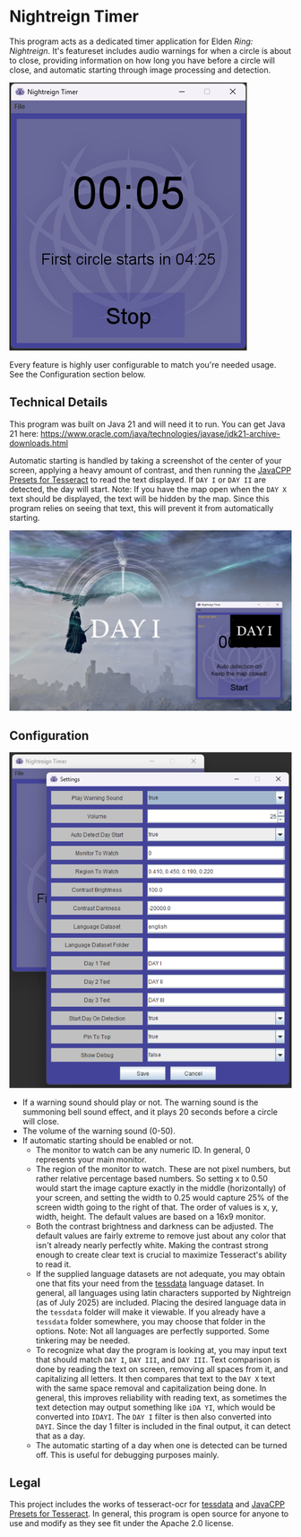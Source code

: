 # Nightreign Timer

This program acts as a dedicated timer application for Elden _Ring: Nightreign_. It's featureset includes audio warnings for when a circle is about to close, providing information on how long you have before a circle will close, and automatic starting through image processing and detection.

<img src="screenshots/timer_app.png" alt="Application">

Every feature is highly user configurable to match you're needed usage. See the Configuration section below.

## Technical Details

This program was built on Java 21 and will need it to run. You can get Java 21 here: https://www.oracle.com/java/technologies/javase/jdk21-archive-downloads.html

Automatic starting is handled by taking a screenshot of the center of your screen, applying a heavy amount of contrast, and then running the [JavaCPP Presets for Tesseract](https://github.com/bytedeco/javacpp-presets/tree/master/tesseract) to read the text displayed. If `DAY I` or `DAY II` are detected, the day will start. Note: If you have the map open when the `DAY X` text should be displayed, the text will be hidden by the map. Since this program relies on seeing that text, this will prevent it from automatically starting.

<img src="screenshots/day_detection.png" alt="Day Detection">

## Configuration
<img src="screenshots/settings_screen.png" alt="Settings">

- If a warning sound should play or not. The warning sound is the summoning bell sound effect, and it plays 20 seconds before a circle will close.
- The volume of the warning sound (0-50).
- If automatic starting should be enabled or not.
    - The monitor to watch can be any numeric ID. In general, 0 represents your main monitor.
    - The region of the monitor to watch. These are not pixel numbers, but rather relative percentage based numbers. So setting x to 0.50 would start the image capture exactly in the middle (horizontally) of your screen, and setting the width to 0.25 would capture 25% of the screen width going to the right of that. The order of values is x, y, width, height. The default values are based on a 16x9 monitor.
    - Both the contrast brightness and darkness can be adjusted. The default values are fairly extreme to remove just about any color that isn't already nearly perfectly white. Making the contrast strong enough to create clear text is crucial to maximize Tesseract's ability to read it.
    - If the supplied language datasets are not adequate, you may obtain one that fits your need from the [tessdata](https://github.com/tesseract-ocr/tessdata) language dataset. In general, all languages using latin characters supported by Nightreign (as of July 2025) are included. Placing the desired language data in the `tessdata` folder will make it viewable. If you already have a `tessdata` folder somewhere, you may choose that folder in the options. Note: Not all languages are perfectly supported. Some tinkering may be needed.
    - To recognize what day the program is looking at, you may input text that should match `DAY I`, `DAY III`, and `DAY III`. Text comparison is done by reading the text on screen, removing all spaces from it, and capitalizing all letters. It then compares that text to the `DAY X` text with the same space removal and capitalization being done. In general, this improves reliability with reading text, as sometimes the text detection may output something like `iDA YI`, which would be converted into `IDAYI`. The `DAY I` filter is then also converted into `DAYI`. Since the day 1 filter is included in the final output, it can detect that as a day.
    - The automatic starting of a day when one is detected can be turned off. This is useful for debugging purposes mainly.

## Legal
This project includes the works of tesseract-ocr for [tessdata](https://github.com/tesseract-ocr/tessdata) and [JavaCPP Presets for Tesseract](https://github.com/bytedeco/javacpp-presets/tree/master/tesseract). In general, this program is open source for anyone to use and modify as they see fit under the Apache 2.0 license.